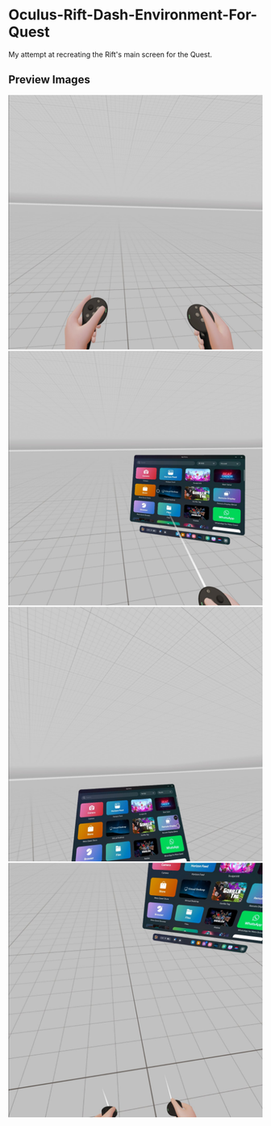 # Oculus-Rift-Dash-Environment-For-Quest
My attempt at recreating the Rift's main screen for the Quest.

Preview Images
---
![Image Preview](https://raw.githubusercontent.com/drake-lol/Oculus-Rift-Dash-Environment-For-Quest/main/assets/com.oculus.shellenv-20231217-024105.jpg)
![Image Preview](https://raw.githubusercontent.com/drake-lol/Oculus-Rift-Dash-Environment-For-Quest/main/assets/com.oculus.shellenv-20231217-024127.jpg)
![Image Preview](https://raw.githubusercontent.com/drake-lol/Oculus-Rift-Dash-Environment-For-Quest/main/assets/com.oculus.shellenv-20231217-024140.jpg)
![Image Preview](https://raw.githubusercontent.com/drake-lol/Oculus-Rift-Dash-Environment-For-Quest/main/assets/com.oculus.shellenv-20231217-024150.jpg)
